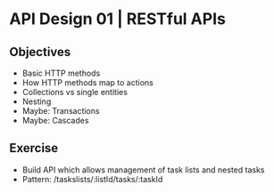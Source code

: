 # API Design 01 | RESTful APIs

## Objectives

- Basic HTTP methods
- How HTTP methods map to actions
- Collections vs single entities
- Nesting
- Maybe: Transactions
- Maybe: Cascades

## Exercise

- Build API which allows management of task lists and nested tasks
- Pattern: /taskslists/:listId/tasks/:taskId
